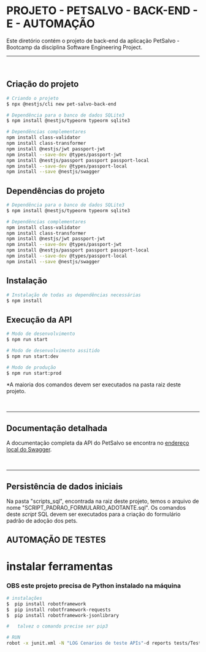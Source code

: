 
# PROJETO - PETSALVO - BACK-END - E - AUTOMAÇÃO

Este diretório contém o projeto de back-end da aplicação PetSalvo - Bootcamp da disciplina Software Engineering Project. 

<hr>
<br>

## Criação do projeto

```bash
# Criando o projeto
$ npx @nestjs/cli new pet-salvo-back-end

# Dependência para o banco de dados SQLite3
$ npm install @nestjs/typeorm typeorm sqlite3

# Dependências complementares
npm install class-validator 
npm install class-transformer
npm install @nestjs/jwt passport-jwt
npm install --save-dev @types/passport-jwt
npm install @nestjs/passport passport passport-local
npm install --save-dev @types/passport-local
npm install --save @nestjs/swagger
```

## Dependências do projeto

```bash
# Dependência para o banco de dados SQLite3
$ npm install @nestjs/typeorm typeorm sqlite3

# Dependências complementares
npm install class-validator 
npm install class-transformer
npm install @nestjs/jwt passport-jwt
npm install --save-dev @types/passport-jwt
npm install @nestjs/passport passport passport-local
npm install --save-dev @types/passport-local
npm install --save @nestjs/swagger
```


## Instalação

```bash
# Instalação de todas as dependências necessárias
$ npm install
```

## Execução da API

```bash
# Modo de desenvolvimento
$ npm run start

# Modo de desenvolvimento assitido
$ npm run start:dev

# Modo de produção
$ npm run start:prod
```

*A maioria dos comandos devem ser executados na pasta raiz deste projeto.

<br>
<hr>

## Documentação detalhada

A documentação completa da API do PetSalvo se encontra no [endereço local do Swagger](http://localhost:8080/swagger).

<br>
<hr>

## Persistência de dados iniciais

Na pasta "scripts_sql", encontrada na raiz deste projeto, temos o arquivo de nome "SCRIPT_PADRAO_FORMULARIO_ADOTANTE.sql". Os comandos deste <i>script</i> SQL devem ser executados para a criação do formulário padrão de adoção dos pets.



## AUTOMAÇÃO DE TESTES

# instalar ferramentas 
### OBS este projeto precisa de Python instalado na máquina 


```bash
# instalações
$  pip install robotframework
$  pip install robotframework-requests
$  pip install robotframework-jsonlibrary 

#   talvez o comando precise ser pip3
```
```bash
# RUN
robot -x junit.xml -N "LOG Cenarios de teste APIs"-d reports tests/TestCases/tests/*.robot

```
